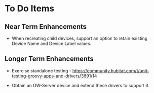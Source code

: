 # To Do Items

## Near Term Enhancements

* When recreating child devices, support an option to retain existing Device Name and Device Label values.

## Longer Term Enhancements

* Exercise standalone testing - https://community.hubitat.com/t/unit-testing-groovy-apps-and-drivers/3691/14

* Obtain an OW-Server device and extend these drivers to support it.
